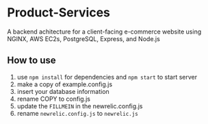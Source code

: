 # Product-Services
A backend achitecture for a client-facing e-commerce website using NGINX, AWS EC2s, PostgreSQL, Express, and Node.js

## How to use
1. use `npm install` for dependencies and `npm start` to start server
2. make a copy of example.config.js
3. insert your database information
4. rename COPY to config.js
5. update the `FILLMEIN` in the newrelic.config.js
6. rename `newrelic.config.js` to `newrelic.js`
